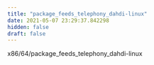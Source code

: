 ```yaml
---
title: "package_feeds_telephony_dahdi-linux"
date: 2021-05-07 23:29:37.842298
hidden: false
draft: false
---
```


x86/64/package_feeds_telephony_dahdi-linux

